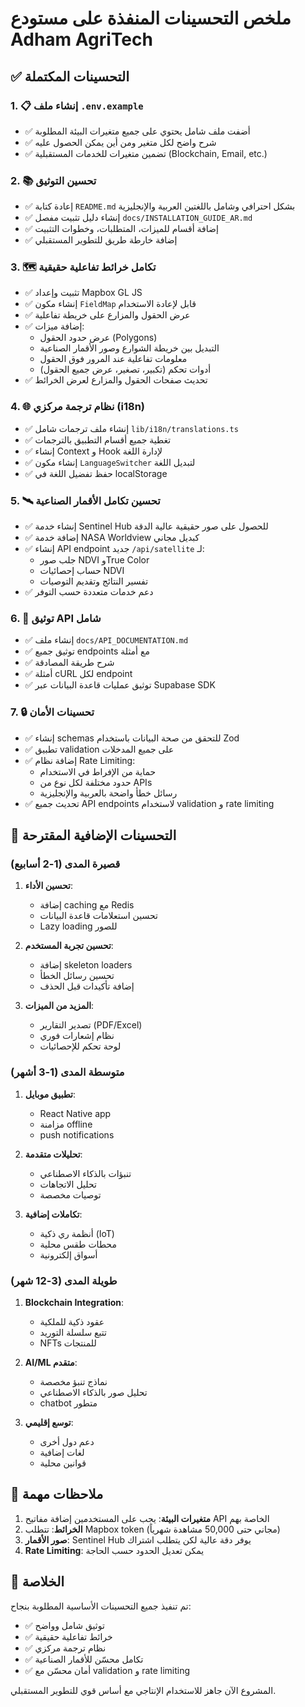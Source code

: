 # ملخص التحسينات المنفذة على مستودع Adham AgriTech

## ✅ التحسينات المكتملة

### 1. 📋 إنشاء ملف `.env.example`
- ✅ أضفت ملف شامل يحتوي على جميع متغيرات البيئة المطلوبة
- ✅ شرح واضح لكل متغير ومن أين يمكن الحصول عليه
- ✅ تضمين متغيرات للخدمات المستقبلية (Blockchain, Email, etc.)

### 2. 📚 تحسين التوثيق
- ✅ إعادة كتابة `README.md` بشكل احترافي وشامل باللغتين العربية والإنجليزية
- ✅ إنشاء دليل تثبيت مفصل `docs/INSTALLATION_GUIDE_AR.md`
- ✅ إضافة أقسام للميزات، المتطلبات، وخطوات التثبيت
- ✅ إضافة خارطة طريق للتطوير المستقبلي

### 3. 🗺️ تكامل خرائط تفاعلية حقيقية
- ✅ تثبيت وإعداد Mapbox GL JS
- ✅ إنشاء مكون `FieldMap` قابل لإعادة الاستخدام
- ✅ عرض الحقول والمزارع على خريطة تفاعلية
- ✅ إضافة ميزات:
  - عرض حدود الحقول (Polygons)
  - التبديل بين خريطة الشوارع وصور الأقمار الصناعية
  - معلومات تفاعلية عند المرور فوق الحقول
  - أدوات تحكم (تكبير، تصغير، عرض جميع الحقول)
- ✅ تحديث صفحات الحقول والمزارع لعرض الخرائط

### 4. 🌐 نظام ترجمة مركزي (i18n)
- ✅ إنشاء ملف ترجمات شامل `lib/i18n/translations.ts`
- ✅ تغطية جميع أقسام التطبيق بالترجمات
- ✅ إنشاء Context و Hook لإدارة اللغة
- ✅ إنشاء مكون `LanguageSwitcher` لتبديل اللغة
- ✅ حفظ تفضيل اللغة في localStorage

### 5. 🛰️ تحسين تكامل الأقمار الصناعية
- ✅ إنشاء خدمة Sentinel Hub للحصول على صور حقيقية عالية الدقة
- ✅ إضافة خدمة NASA Worldview كبديل مجاني
- ✅ إنشاء API endpoint جديد `/api/satellite` لـ:
  - جلب صور NDVI وTrue Color
  - حساب إحصائيات NDVI
  - تفسير النتائج وتقديم التوصيات
- ✅ دعم خدمات متعددة حسب التوفر

### 6. 📖 توثيق API شامل
- ✅ إنشاء ملف `docs/API_DOCUMENTATION.md`
- ✅ توثيق جميع endpoints مع أمثلة
- ✅ شرح طريقة المصادقة
- ✅ أمثلة cURL لكل endpoint
- ✅ توثيق عمليات قاعدة البيانات عبر Supabase SDK

### 7. 🔒 تحسينات الأمان
- ✅ إنشاء schemas للتحقق من صحة البيانات باستخدام Zod
- ✅ تطبيق validation على جميع المدخلات
- ✅ إضافة نظام Rate Limiting:
  - حماية من الإفراط في الاستخدام
  - حدود مختلفة لكل نوع من APIs
  - رسائل خطأ واضحة بالعربية والإنجليزية
- ✅ تحديث جميع API endpoints لاستخدام validation و rate limiting

## 🚀 التحسينات الإضافية المقترحة

### قصيرة المدى (1-2 أسابيع)
1. **تحسين الأداء**:
   - إضافة caching مع Redis
   - تحسين استعلامات قاعدة البيانات
   - Lazy loading للصور

2. **تحسين تجربة المستخدم**:
   - إضافة skeleton loaders
   - تحسين رسائل الخطأ
   - إضافة تأكيدات قبل الحذف

3. **المزيد من الميزات**:
   - تصدير التقارير (PDF/Excel)
   - نظام إشعارات فوري
   - لوحة تحكم للإحصائيات

### متوسطة المدى (1-3 أشهر)
1. **تطبيق موبايل**:
   - React Native app
   - مزامنة offline
   - push notifications

2. **تحليلات متقدمة**:
   - تنبؤات بالذكاء الاصطناعي
   - تحليل الاتجاهات
   - توصيات مخصصة

3. **تكاملات إضافية**:
   - أنظمة ري ذكية (IoT)
   - محطات طقس محلية
   - أسواق إلكترونية

### طويلة المدى (3-12 شهر)
1. **Blockchain Integration**:
   - عقود ذكية للملكية
   - تتبع سلسلة التوريد
   - NFTs للمنتجات

2. **AI/ML متقدم**:
   - نماذج تنبؤ مخصصة
   - تحليل صور بالذكاء الاصطناعي
   - chatbot متطور

3. **توسع إقليمي**:
   - دعم دول أخرى
   - لغات إضافية
   - قوانين محلية

## 📝 ملاحظات مهمة

1. **متغيرات البيئة**: يجب على المستخدمين إضافة مفاتيح API الخاصة بهم
2. **الخرائط**: تتطلب Mapbox token (مجاني حتى 50,000 مشاهدة شهرياً)
3. **صور الأقمار**: Sentinel Hub يوفر دقة عالية لكن يتطلب اشتراك
4. **Rate Limiting**: يمكن تعديل الحدود حسب الحاجة

## 🎯 الخلاصة

تم تنفيذ جميع التحسينات الأساسية المطلوبة بنجاح:
- ✅ توثيق شامل وواضح
- ✅ خرائط تفاعلية حقيقية
- ✅ نظام ترجمة مركزي
- ✅ تكامل محسّن للأقمار الصناعية
- ✅ أمان محسّن مع validation و rate limiting

المشروع الآن جاهز للاستخدام الإنتاجي مع أساس قوي للتطوير المستقبلي.